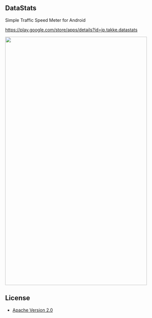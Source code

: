 ## DataStats

Simple Traffic Speed Meter for Android

<a href="https://play.google.com/store/apps/details?id=jp.takke.datastats">https://play.google.com/store/apps/details?id=jp.takke.datastats</a>

<img src="https://github.com/takke/DataStats/blob/master/FILES/device-2015-02-11-054437.png?raw=true" width="456" height="801" />



## License

* [Apache Version 2.0](http://www.apache.org/licenses/LICENSE-2.0.html)